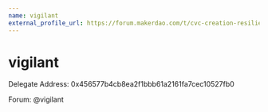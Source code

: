 ```yaml
---
name: vigilant
external_profile_url: https://forum.makerdao.com/t/cvc-creation-resiliency-cvc/20353
---
```


# vigilant
Delegate Address: 0x456577b4cb8ea2f1bbb61a2161fa7cec10527fb0

Forum: @vigilant